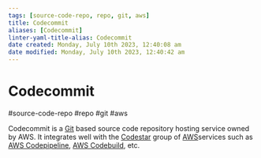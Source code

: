 ```yaml
---
tags: [source-code-repo, repo, git, aws]
title: Codecommit
aliases: [Codecommit]
linter-yaml-title-alias: Codecommit
date created: Monday, July 10th 2023, 12:40:08 am
date modified: Monday, July 10th 2023, 12:40:42 am
---
```

# Codecommit
#source-code-repo #repo #git #aws

Codecommit is a [Git](DevOps/GitOps/Git.md) based source code repository hosting service owned by AWS. It integrates well with the [Codestar](Codestar) group of [AWS](Cloud%20Computing/AWS/AWS.md)services such as [AWS Codepipeline](DevOps/CICD/AWS%20Codepipeline.md), [AWS Codebuild](AWS%20Codebuild), etc.